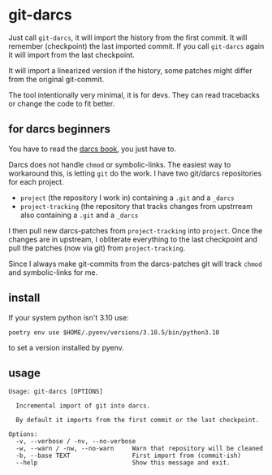 git-darcs
=========

Just call `git-darcs`, it will import the history from the first commit.
It will remember (checkpoint) the last imported commit. If you call `git-darcs`
again it will import from the last checkpoint.

It will import a linearized version if the history, some patches might differ
from the original git-commit.

The tool intentionally very minimal, it is for devs. They can read tracebacks or
change the code to fit better.

for darcs beginners
-------------------

You have to read the [darcs book](https://darcsbook.acmelabs.space/), you just
have to.

Darcs does not handle `chmod` or symbolic-links. The easiest way to workaround
this, is letting `git` do the work. I have two git/darcs repositories for each
project.

* `project` (the repository I work in) containing a `.git` and a `_darcs`
* `project-tracking` (the repository that tracks changes from upstrream
   also containing a `.git` and a `_darcs`

I then pull new darcs-patches from `project-tracking` into `project`. Once
the changes are in upstream, I obliterate everything to the last checkpoint and
pull the patches (now via git) from `project-tracking`.

Since I always make git-commits from the darcs-patches git will track `chmod`
and symbolic-links for me.

install
-------

If your system python isn't 3.10 use:

`poetry env use $HOME/.pyenv/versions/3.10.5/bin/python3.10`

to set a version installed by pyenv.

usage
-----

```
Usage: git-darcs [OPTIONS]

  Incremental import of git into darcs.

  By default it imports from the first commit or the last checkpoint.

Options:
  -v, --verbose / -nv, --no-verbose
  -w, --warn / -nw, --no-warn     Warn that repository will be cleaned
  -b, --base TEXT                 First import from (commit-ish)
  --help                          Show this message and exit.
```
